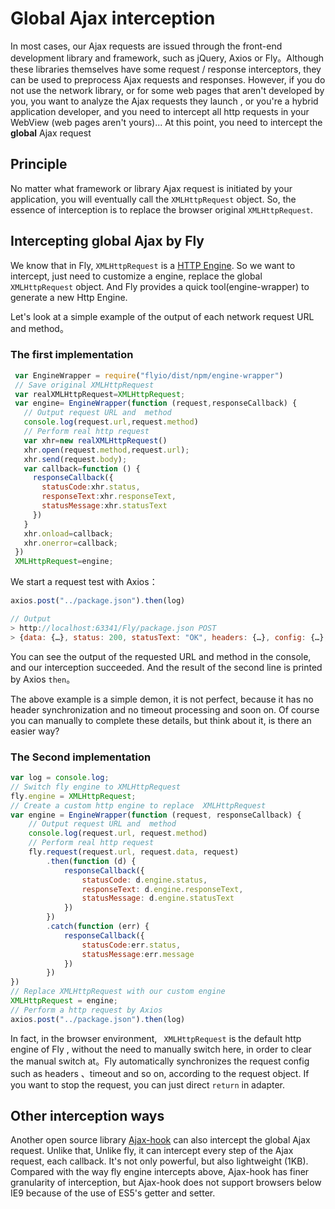 # Global Ajax interception

In most cases, our Ajax requests are issued through the front-end development library and framework, such as jQuery, Axios or Fly。Although these libraries themselves have some request / response  interceptors, they can be used to preprocess Ajax requests and responses. However, if you do not use the network library, or for some web pages that aren't developed by you, you want to analyze the Ajax requests they launch , or you're a hybrid application developer, and you need to intercept all http requests in your WebView (web pages aren't yours)... At this point, you need to intercept the **global** Ajax request

## Principle

No matter what framework or library Ajax request is initiated by your application, you will eventually call the `XMLHttpRequest` object. So, the essence of interception is to replace the browser original `XMLHttpRequest`.

## Intercepting global Ajax by Fly

We know that in Fly, `XMLHttpRequest` is a [HTTP Engine](#/doc/flyio-en/engine). So we want to intercept, just need to customize a engine, replace the global `XMLHttpRequest` object.  And Fly provides a quick tool(engine-wrapper) to generate a new Http Engine.

Let's look at a simple example of the output of each network request URL and method。

### The first implementation

```javascript
 var EngineWrapper = require("flyio/dist/npm/engine-wrapper")
 // Save original XMLHttpRequest
 var realXMLHttpRequest=XMLHttpRequest;
 var engine= EngineWrapper(function (request,responseCallback) {
   // Output request URL and  method
   console.log(request.url,request.method)
   // Perform real http request
   var xhr=new realXMLHttpRequest()
   xhr.open(request.method,request.url);
   xhr.send(request.body);
   var callback=function () {
     responseCallback({
       statusCode:xhr.status,
       responseText:xhr.responseText,
       statusMessage:xhr.statusText
     })
   }
   xhr.onload=callback;
   xhr.onerror=callback;
 })
 XMLHttpRequest=engine;
```

We start a request test with Axios：

```javascript
axios.post("../package.json").then(log)

// Output
> http://localhost:63341/Fly/package.json POST
> {data: {…}, status: 200, statusText: "OK", headers: {…}, config: {…}, …}
```

You can see the output of the requested URL and method in the console, and our interception succeeded. And the result of the second line is printed by Axios `then`。

The above example is a simple demon, it is not perfect, because it has no header synchronization and no timeout processing and soon on.  Of course  you can manually to complete these details, but think about it, is there an easier way?

### The Second implementation

```javascript
var log = console.log;
// Switch fly engine to XMLHttpRequest
fly.engine = XMLHttpRequest;
// Create a custom http engine to replace  XMLHttpRequest
var engine = EngineWrapper(function (request, responseCallback) {
    // Output request URL and  method
    console.log(request.url, request.method)
    // Perform real http request
    fly.request(request.url, request.data, request)
        .then(function (d) {
            responseCallback({
                statusCode: d.engine.status,
                responseText: d.engine.responseText,
                statusMessage: d.engine.statusText
            })
        })
        .catch(function (err) {
            responseCallback({
                statusCode:err.status,
                statusMessage:err.message
            })
        })
})
// Replace XMLHttpRequest with our custom engine
XMLHttpRequest = engine;
// Perform a http request by Axios
axios.post("../package.json").then(log)
```

In fact, in the browser environment, ` XMLHttpRequest` is the default http engine of Fly , without the need to manually switch here, in order to clear the manual switch at。Fly automatically synchronizes the request config such as headers 、timeout and so on, according to the request object. If you want to stop the request, you can just direct `return` in adapter.

## Other interception ways

Another open source library [Ajax-hook](https://github.com/wendux/Ajax-hook )  can also intercept the global Ajax request. Unlike that, Unlike fly, it can intercept every step of the Ajax request, each callback. It's not only powerful, but also lightweight (1KB). Compared with the way fly engine intercepts above, Ajax-hook has finer granularity of interception, but Ajax-hook does not support browsers below IE9 because of the use of ES5's getter and setter.
